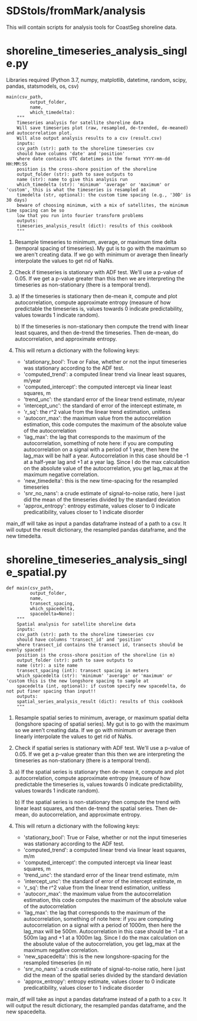 # SDStols/fromMark/analysis

This will contain scripts for analysis tools for CoastSeg shoreline data.

# shoreline_timeseries_analysis_single.py

Libraries required (Python 3.7, numpy, matplotlib, datetime, random, scipy, pandas, statsmodels, os, csv)

	main(csv_path,
             output_folder,
             name,
             which_timedelta):
		"""
		Timeseries analysis for satellite shoreline data
		Will save timeseries plot (raw, resampled, de-trended, de-meaned) and autocorrelation plot.
		Will also output analysis results to a csv (result.csv)
		inputs:
		csv_path (str): path to the shoreline timeseries csv
		should have columns 'date' and 'position'
		where date contains UTC datetimes in the format YYYY-mm-dd HH:MM:SS
		position is the cross-shore position of the shoreline
		output_folder (str): path to save outputs to
		name (str): name to give this analysis run
		which_timedelta (str): 'minimum' 'average' or 'maximum' or 'custom', this is what the timeseries is resampled at
		timedelta (str, optional): the custom time spacing (e.g., '30D' is 30 days)
		beware of choosing minimum, with a mix of satellites, the minimum time spacing can be so 
		low that you run into fourier transform problems
		outputs:
		timeseries_analysis_result (dict): results of this cookbook
		"""
		
1. Resample timeseries to minimum, average, or maximum time delta (temporal spacing of timeseries). My gut is to go with the maximum so we aren't creating data. If we go with minimum or average then linearly interpolate the values to get rid of NaNs.

2. Check if timeseries is stationary with ADF test. We'll use a p-value of 0.05. If we get a p-value greater than this then we are interpreting
the timeseries as non-stationary (there is a temporal trend). 

3. 
	a) If the timeseries is stationary then de-mean it, compute and plot autocorrelation, compute approximate entropy (measure of how predictable 		the timeseries is, values towards 0 indicate predictability, values towards 1 indicate random).

	b) If the timeseries is non-stationary then compute the trend with linear least squares,
	and then de-trend the timeseries. Then de-mean, do autocorrelation, and approximate entropy.

4. This will return a dictionary with the following keys:

	* 'stationary_bool': True or False, whether or not the input timeseries was stationary according to the ADF test.
	* 'computed_trend': a computed linear trend via linear least squares, m/year
	* 'computed_intercept': the computed intercept via linear least squares, m
	* 'trend_unc': the standard error of the linear trend estimate, m/year
	* 'intercept_unc': the standard of error of the intercept estimate, m
	* 'r_sq': the r^2 value from the linear trend estimation, unitless
	* 'autocorr_max': the maximum value from the autocorrelation estimation, this code computes the maximum of the absolute value of the 			autocorrelation
	* 'lag_max': the lag that corresponds to the maximum of the autocorrelation, something of note here: if you are computing autocorrelation on
	a signal with a period of 1 year, then here the lag_max will be half a year. Autocorrelation in this case should be -1 at a half-year lag and 		+1 at a year lag. Since I do the max calculation on the absolute value of the autocorrelation, you get lag_max at the maximum negative 			correlation.
	* 'new_timedelta': this is the new time-spacing for the resampled timeseries
	* 'snr_no_nans': a crude estimate of signal-to-noise ratio, here I just did the mean of the timeseries divided by the standard deviation
	* 'approx_entropy': entropy estimate, values closer to 0 indicate predicatibility, values closer to 1 indicate disorder

main_df will take as input a pandas dataframe instead of a path to a csv. 
It will output the result dictionary, the resampled pandas dataframe, and the new timedelta.

# shoreline_timeseries_analysis_single_spatial.py

	def main(csv_path,
			 output_folder,
			 name,
			 transect_spacing,
			 which_spacedelta,
			 spacedelta=None):
		"""
		Spatial analysis for satellite shoreline data
		inputs:
		csv_path (str): path to the shoreline timeseries csv
		should have columns 'transect_id' and 'position'
		where transect_id contains the transect id, transects should be evenly spaced!!
		position is the cross-shore position of the shoreline (in m)
		output_folder (str): path to save outputs to
		name (str): a site name
		transect_spacing (int): transect spacing in meters
		which_spacedelta (str): 'minimum' 'average' or 'maximum' or 'custom this is the new longshore spacing to sample at
		spacedelta (int, optional): if custom specify new spacedelta, do not put finer spacing than input!!
		outputs:
		spatial_series_analysis_result (dict): results of this cookbook
		"""
		
1. Resample spatial series to minimum, average, or maximum spatial delta (longshore spacing of spatial series). My gut is to go with the maximum so we aren't creating data. If we go with minimum or average then linearly interpolate the values to get rid of NaNs.

2. Check if spatial series is stationary with ADF test. We'll use a p-value of 0.05. If we get a p-value greater than this then we are interpreting
the timeseries as non-stationary (there is a temporal trend). 

3. 
	a) If the spatial series is stationary then de-mean it, compute and plot autocorrelation, compute approximate entropy (measure of how 	predictable the timeseries is, values towards 0 indicate predictability, values towards 1 indicate random).

	b) If the spatial series is non-stationary then compute the trend with linear least squares,
	and then de-trend the spatial series. Then de-mean, do autocorrelation, and approximate entropy.

4. This will return a dictionary with the following keys:

	* 'stationary_bool': True or False, whether or not the input timeseries was stationary according to the ADF test.
	* 'computed_trend': a computed linear trend via linear least squares, m/m
	* 'computed_intercept': the computed intercept via linear least squares, m
	* 'trend_unc': the standard error of the linear trend estimate, m/m
	* 'intercept_unc': the standard of error of the intercept estimate, m
	* 'r_sq': the r^2 value from the linear trend estimation, unitless
	* 'autocorr_max': the maximum value from the autocorrelation estimation, this code computes the maximum of the absolute value of the 			autocorrelation
	* 'lag_max': the lag that corresponds to the maximum of the autocorrelation, something of note here: if you are computing autocorrelation on
	a signal with a period of 1000m, then here the lag_max will be 500m. Autocorrelation in this case should be -1 at a 500m lag and 			+1 at a 1000m lag. Since I do the max calculation on the absolute value of the autocorrelation, you get lag_max at the maximum negative 		correlation.
	* 'new_spacedelta': this is the new longshore-spacing for the resampled timeseries (in m)
	* 'snr_no_nans': a crude estimate of signal-to-noise ratio, here I just did the mean of the spatial series divided by the standard deviation
	* 'approx_entropy': entropy estimate, values closer to 0 indicate predicatibility, values closer to 1 indicate disorder
	
main_df will take as input a pandas dataframe instead of a path to a csv. 
It will output the result dictionary, the resampled pandas dataframe, and the new spacedelta.